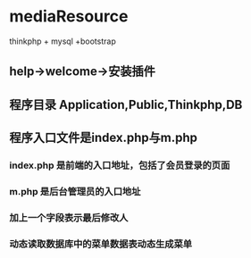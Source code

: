 # mediaResource
thinkphp + mysql +bootstrap

## help->welcome->安装插件

## 程序目录 Application,Public,Thinkphp,DB

## 程序入口文件是index.php与m.php

### index.php 是前端的入口地址，包括了会员登录的页面
### m.php 是后台管理员的入口地址

### 加上一个字段表示最后修改人


### 动态读取数据库中的菜单数据表动态生成菜单
